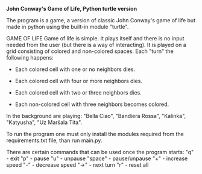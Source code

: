 **John Conway's Game of Life, Python turtle version**

The program is a game, a version of classic John Conway's game of life but made in python using the built-in module "turtle".


GAME OF LIFE
Game of life is simple. It plays itself and there is no input needed from the user (but there is a way of interacting).
It is played on a grid consisting of colored and non-colored spaces. Each "turn" the following happens:

- Each colored cell with one or no neighbors dies.
- Each colored cell with four or more neighbors dies.
- Each colored cell with two or three neighbors dies.

- Each non-colored cell with three neighbors becomes colored.

In the background are playing: "Bella Ciao", "Bandiera Rossa", "Kalinka", "Katyusha", "Uz Maršala Tita".


To run the program one must only install the modules required from the requirements.txt file, than run main.py.

There are certain commands that can be used once the program starts:
"q" - exit
"p" - pause
"u" - unpause
"space" - pause/unpause
"+" - increase speed
"-" - decrease speed
"->" - next turn
"r" - reset all